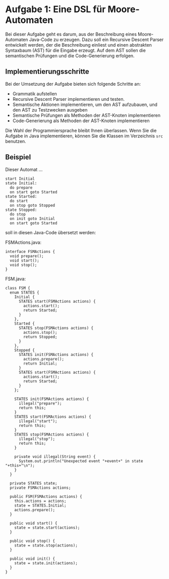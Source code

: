 # Aufgabe 1: Eine DSL für Moore-Automaten

Bei dieser Aufgabe geht es darum, aus der Beschreibung eines Moore-Automaten Java-Code zu erzeugen. Dazu soll ein
Recursive Descent Parser entwickelt werden, der die Beschreibung einliest und einen abstrakten Syntaxbaum (AST) für die
Eingabe erzeugt. Auf dem AST sollen die semantischen Prüfungen und die Code-Generierung erfolgen.

## Implementierungsschritte

Bei der Umsetzung der Aufgabe bieten sich folgende Schritte an:

* Grammatik aufstellen
* Recursive Descent Parser implementieren und testen.
* Semantische Aktionen implementieren, um den AST aufzubauen, und den AST zu Testzwecken ausgeben
* Semantische Prüfungen als Methoden der AST-Knoten implementieren
* Code-Generierung als Methoden der AST-Knoten implementieren

Die Wahl der Programmiersprache bleibt Ihnen überlassen. Wenn Sie die Aufgabe in Java implementieren, können Sie die
Klassen im Verzeichnis `src` benutzen.


## Beispiel

Dieser Automat ...

    start Initial
    state Initial:
      do prepare
      on start goto Started
    state Started:
      do start
      on stop goto Stopped
    state Stopped:
      do stop
      on init goto Initial
      on start goto Started

soll in diesen Java-Code übersetzt werden:

FSMActions.java:

    interface FSMActions {
      void prepare();
      void start();
      void stop();
    }

FSM.java:

    class FSM {
      enum STATES {
        Initial {
          STATES start(FSMActions actions) {
            actions.start();
            return Started;
          }
        },
        Started {
          STATES stop(FSMActions actions) {
            actions.stop();
            return Stopped;
          }
        },
        Stopped {
          STATES init(FSMActions actions) {
            actions.prepare();
            return Initial;
          }
          STATES start(FSMActions actions) {
            actions.start();
            return Started;
          }
        };

        STATES init(FSMActions actions) {
          illegal("prepare");
          return this;
        }
        STATES start(FSMActions actions) {
          illegal("start");
          return this;
        }
        STATES stop(FSMActions actions) {
          illegal("stop");
          return this;
        }

        private void illegal(String event) {
          System.out.println("Unexpected event "+event+" in state "+this+"\n");
        }
      }

      private STATES state;
      private FSMActions actions;

      public FSM(FSMActions actions) {
        this.actions = actions;
        state = STATES.Initial;
        actions.prepare();
      }

      public void start() {
        state = state.start(actions);
      }

      public void stop() {
        state = state.stop(actions);
      }

      public void init() {
        state = state.init(actions);
      }
    }

